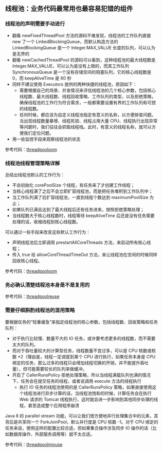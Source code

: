 ## 线程池：业务代码最常用也最容易犯错的组件

### 线程池的声明需要手动进行

- 翻看 newFixedThreadPool 方法的源码不难发现，线程池的工作队列直接 new 了一个 LinkedBlockingQueue，而默认构造方法的
  LinkedBlockingQueue 是一个 Integer.MAX_VALUE 长度的队列，可以认为是无界的
- 翻看 newCachedThreadPool 的源码可以看到，这种线程池的最大线程数是 Integer.MAX_VALUE，可以认为是没有上限的，而其工作队列
  SynchronousQueue 是一个没有存储空间的阻塞队列，它的核心线程数是 0，而 keepAliveTime 是 60 秒
- 同样不建议使用 Executors 提供的两种快捷的线程池，原因如下：
    - 需要根据自己的场景、并发情况来评估线程池的几个核心参数，包括核心线程数、最大线程数、线程回收策略、工作队列的类型，以及拒绝策略，确保线程池的工作行为符合需求，一般都需要设置有界的工作队列和可控的线程数。
    - 任何时候，都应该为自定义线程池指定有意义的名称，以方便排查问题。当出现线程数量暴增、线程死锁、线程占用大量
      CPU、线程执行出现异常等问题时，我们往往会抓取线程栈。此时，有意义的线程名称，就可以方便我们定位问题。
- 用一些监控手段来观察线程池的状态

参考代码：[threadpooloom](threadpooloom)

### 线程池线程管理策略详解

总结出线程池默认的工作行为：

- 不会初始化 corePoolSize 个线程，有任务来了才创建工作线程；
- 当核心线程满了之后不会立即扩容线程池，而是把任务堆积到工作队列中；
- 当工作队列满了后扩容线程池，一直到线程个数达到 maximumPoolSize 为止；
- 如果队列已满且达到了最大线程后还有任务进来，按照拒绝策略处理；
- 当线程数大于核心线程数时，线程等待 keepAliveTime 后还是没有任务需要处理的话，收缩线程到核心线程数。

可以通过一些手段来改变这些默认工作行为：

- 声明线程池后立即调用 prestartAllCoreThreads 方法，来启动所有核心线程；
- 传入 true 给 allowCoreThreadTimeOut 方法，来让线程池在空闲的时候同样回收核心线程。

参考代码：[threadpooloom](threadpooloom)

### 务必确认清楚线程池本身是不是复用的

参考代码：[threadpoolreuse](threadpoolreuse)

### 需要仔细斟酌线程池的混用策略

要根据任务的“轻重缓急”来指定线程池的核心参数，包括线程数、回收策略和任务队列：

- 对于执行比较慢、数量不大的 IO 任务，或许要考虑更多的线程数，而不需要太大的队列。
- 而对于吞吐量较大的计算型任务，线程数量不宜过多，可以是 CPU 核数或核数 *2（理由是，线程一定调度到某个 CPU 进行执行，如果任务本身是
  CPU 绑定的任务，那么过多的线程只会增加线程切换的开销，并不能提升吞吐量），但可能需要较长的队列来做缓冲。
- 开启了 CallerRunsPolicy 拒绝处理策略，所以当线程满载队列也满的情况下，任务会在提交任务的线程，或者说调用 execute 方法的线程执行
    - 执行 IO 任务的线程池使用的是 CallerRunsPolicy 策略，如果直接使用这个线程池进行异步计算的话，当线程池饱和的时候，计算任务会在执行
      Web 请求的 Tomcat 线程执行，这时就会进一步影响到其他同步处理的线程，甚至造成整个应用程序崩溃

Java 8 的 parallel stream 功能，可以让我们很方便地并行处理集合中的元素，其背后是共享同一个 ForkJoinPool，默认并行度是 CPU
核数 -1。对于 CPU 绑定的任务来说，使用这样的配置比较合适，但如果集合操作涉及同步 IO 操作的话（比如数据库操作、外部服务调用等）就不太合适。

参考代码：[threadpoolmixuse](threadpoolmixuse)